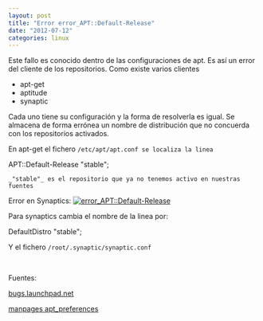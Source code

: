 ```yaml
---
layout: post
title: "Error error_APT::Default-Release"
date: "2012-07-12"
categories: linux
---
```


Este fallo es conocido dentro de las configuraciones de apt. Es así un error del cliente de los repositorios. Como existe varios clientes

- apt-get
- aptitude
- synaptic

Cada uno tiene su configuración y la forma de resolverla es igual. Se almacena de forma errónea un nombre de distribución que no concuerda con los repositorios activados.

En apt-get el fichero `/etc/apt/apt.conf se localiza la linea`

APT::Default-Release "stable";

`_"stable"_ es el repositorio que ya no tenemos activo en nuestras fuentes`

Error en Synaptics: [![error_APT::Default-Release](images/7376420576_f8156a3c6b.jpg)](https://www.flickr.com/photos/12949201@N08/7376420576/ "error_APT::Default-Release por sicotico, en Flickr")

Para synaptics cambia el nombre de la linea por:

DefaultDistro "stable";

Y el fichero `/root/.synaptic/synaptic.conf`

 

Fuentes:

[bugs.launchpad.net](https://bugs.launchpad.net/ubuntu/+source/synaptic/+bug/842179)

[manpages apt\_preferences](https://manpages.ubuntu.com/manpages/maverick/es/man5/apt_preferences.5.html "apt_preferences")
